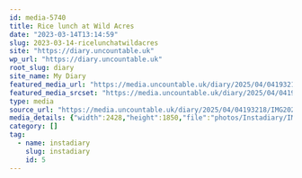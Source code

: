 ```yaml
---
id: media-5740
title: Rice lunch at Wild Acres
date: "2023-03-14T13:14:59"
slug: 2023-03-14-ricelunchatwildacres
site: "https://diary.uncountable.uk"
wp_url: "https://diary.uncountable.uk"
root_slug: diary
site_name: My Diary
featured_media_url: "https://media.uncountable.uk/diary/2025/04/04193218/IMG20230314131459-edited.webp"
featured_media_srcset: "https://media.uncountable.uk/diary/2025/04/04193218/IMG20230314131459-edited-300x229.webp 300w, https://media.uncountable.uk/diary/2025/04/04193218/IMG20230314131459-edited-1024x780.webp 1024w, https://media.uncountable.uk/diary/2025/04/04193218/IMG20230314131459-edited-150x150.webp 150w, https://media.uncountable.uk/diary/2025/04/04193218/IMG20230314131459-edited-640x488.webp 640w, https://media.uncountable.uk/diary/2025/04/04193218/IMG20230314131459-edited.webp 2428w"
type: media
source_url: "https://media.uncountable.uk/diary/2025/04/04193218/IMG20230314131459-edited.webp"
media_details: {"width":2428,"height":1850,"file":"photos/Instadiary/IMG20230314131459-edited.webp","filesize":137416,"sizes":{"medium":{"file":"IMG20230314131459-edited-300x229.webp","width":300,"height":229,"filesize":15578,"mime_type":"image/webp","source_url":"https://media.uncountable.uk/diary/2025/04/04193218/IMG20230314131459-edited-300x229.webp"},"large":{"file":"IMG20230314131459-edited-1024x780.webp","width":1024,"height":780,"filesize":72372,"mime_type":"image/webp","source_url":"https://media.uncountable.uk/diary/2025/04/04193218/IMG20230314131459-edited-1024x780.webp"},"thumbnail":{"file":"IMG20230314131459-edited-150x150.webp","width":150,"height":150,"filesize":7286,"mime_type":"image/webp","source_url":"https://media.uncountable.uk/diary/2025/04/04193218/IMG20230314131459-edited-150x150.webp"},"mobwidth":{"file":"IMG20230314131459-edited-640x488.webp","width":640,"height":488,"filesize":41574,"mime_type":"image/webp","source_url":"https://media.uncountable.uk/diary/2025/04/04193218/IMG20230314131459-edited-640x488.webp"},"full":{"file":"IMG20230314131459-edited.webp","width":2428,"height":1850,"mime_type":"image/webp","source_url":"https://media.uncountable.uk/diary/2025/04/04193218/IMG20230314131459-edited.webp"}},"image_meta":{"aperture":"0","credit":"","camera":"","caption":"","created_timestamp":"0","copyright":"","focal_length":"0","iso":"0","shutter_speed":"0","title":"","orientation":"0","keywords":[]}}
category: []
tag:
  - name: instadiary
    slug: instadiary
    id: 5
---
```


